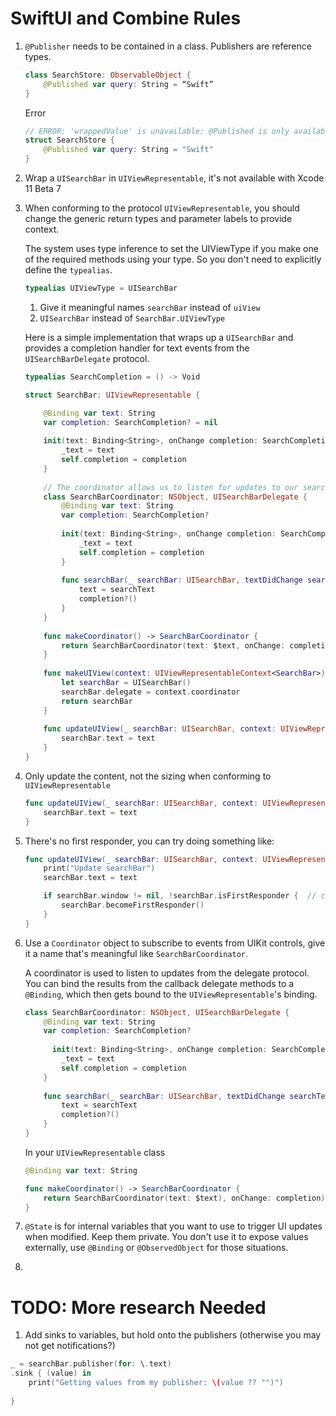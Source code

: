 # SwiftUI and Combine Rules

1. `@Publisher` needs to be contained in a class. Publishers are reference types.

	```swift
	class SearchStore: ObservableObject {
	    @Published var query: String = “Swift”
	}
	
	```
	
	Error
	
	```swift
	// ERROR: 'wrappedValue' is unavailable: @Published is only available on properties of classes
	struct SearchStore {
	    @Published var query: String = "Swift"
	}
	```


2. Wrap a `UISearchBar` in `UIViewRepresentable`, it's not available with Xcode 11 Beta 7

3. When conforming to the protocol `UIViewRepresentable`, you should change the generic return types and parameter labels to provide context.

	The system uses type inference to set the UIViewType if you make one of the required methods using your type. So you don't need to explicitly define the `typealias`.


	```swift
	typealias UIViewType = UISearchBar
	```

	 1. Give it meaningful names `searchBar` instead of `uiView`
	 2. `UISearchBar` instead of `SearchBar.UIViewType`

	Here is a simple implementation that wraps up a `UISearchBar` and provides a completion handler for text events from the `UISearchBarDelegate` protocol.

	```swift
	typealias SearchCompletion = () -> Void
	
	struct SearchBar: UIViewRepresentable {
	
	    @Binding var text: String
	    var completion: SearchCompletion? = nil
	    
	    init(text: Binding<String>, onChange completion: SearchCompletion? = nil) {
	        _text = text
	        self.completion = completion
	    }
	    
	    // The coordinator allows us to listen for updates to our searchbar
	    class SearchBarCoordinator: NSObject, UISearchBarDelegate {
	        @Binding var text: String
	        var completion: SearchCompletion?
	        
	        init(text: Binding<String>, onChange completion: SearchCompletion? = nil) {
	            _text = text
	            self.completion = completion
	        }
	        
	        func searchBar(_ searchBar: UISearchBar, textDidChange searchText: String) {
	            text = searchText
	            completion?()
	        }
	    }
	    
	    func makeCoordinator() -> SearchBarCoordinator {
	        return SearchBarCoordinator(text: $text, onChange: completion)
	    }
	    
	    func makeUIView(context: UIViewRepresentableContext<SearchBar>) -> UISearchBar {
	        let searchBar = UISearchBar()
	        searchBar.delegate = context.coordinator
	        return searchBar
	    }
	    
	    func updateUIView(_ searchBar: UISearchBar, context: UIViewRepresentableContext<SearchBar>) {
	        searchBar.text = text
	    }
	}
	```


4. Only update the content, not the sizing when conforming to `UIViewRepresentable`

	```swift
	func updateUIView(_ searchBar: UISearchBar, context: UIViewRepresentableContext<SearchBar>) {
	    searchBar.text = text
	}
	```

5. There's no first responder, you can try doing something like:

	```swift
	func updateUIView(_ searchBar: UISearchBar, context: UIViewRepresentableContext<SearchBar>) {
	    print("Update searchBar")
	    searchBar.text = text
	
	    if searchBar.window != nil, !searchBar.isFirstResponder {  // checking window prevents crash in a sheet before in view hierarchy
	        searchBar.becomeFirstResponder()
	    }
	}
	```

6. Use a `Coordinator` object to subscribe to events from UIKit controls, give it a name that's meaningful like `SearchBarCoordinator`.


	 A coordinator is used to listen to updates from the delegate protocol. You can bind the results from the callback delegate methods to a `@Binding`, which then gets bound to the `UIViewRepresentable`'s binding.
	

	```swift
	class SearchBarCoordinator: NSObject, UISearchBarDelegate {
	    @Binding var text: String
	    var completion: SearchCompletion?
	    
	      init(text: Binding<String>, onChange completion: SearchCompletion? = nil) {
	        _text = text
	        self.completion = completion
	    }
	    
	    func searchBar(_ searchBar: UISearchBar, textDidChange searchText: String) {
	        text = searchText
	        completion?()
	    }
	}
	```

	In your `UIViewRepresentable` class
	
	```swift
	@Binding var text: String

	func makeCoordinator() -> SearchBarCoordinator {
	    return SearchBarCoordinator(text: $text), onChange: completion)
	}
	```


7. `@State` is for internal variables that you want to use to trigger UI updates when modified. Keep them private. You don't use it to expose values externally, use `@Binding` or `@ObservedObject` for those situations.

8. 


# TODO: More research Needed

1. Add sinks to variables, but hold onto the publishers (otherwise you may not get notifications?)

```swift
_ = searchBar.publisher(for: \.text)
.sink { (value) in
    print("Getting values from my publisher: \(value ?? "")")
    
}
```